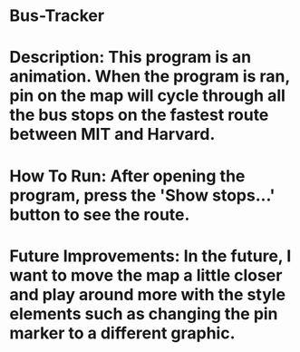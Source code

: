 # Bus-Tracker
# Description: This program is an animation. When the program is ran, pin on the map will cycle through all the bus stops on the fastest route between MIT and Harvard. 
# How To Run: After opening the program, press the 'Show stops...' button to see the route. 
# Future Improvements: In the future, I want to move the map a little closer and play around more with the style elements such as changing the pin marker to a different graphic.
